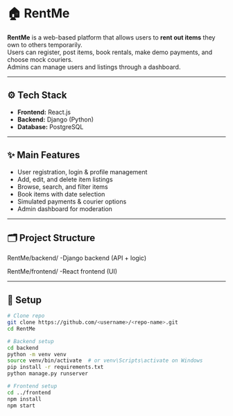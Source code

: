 # 🏠 RentMe

**RentMe** is a web-based platform that allows users to **rent out items** they own to others temporarily.  
Users can register, post items, book rentals, make demo payments, and choose mock couriers.  
Admins can manage users and listings through a dashboard.

---

## ⚙️ Tech Stack
- **Frontend:** React.js  
- **Backend:** Django (Python)  
- **Database:** PostgreSQL  

---

## ✨ Main Features
- User registration, login & profile management  
- Add, edit, and delete item listings  
- Browse, search, and filter items  
- Book items with date selection  
- Simulated payments & courier options  
- Admin dashboard for moderation  

---

## 🗂 Project Structure
RentMe/backend/
-Django backend (API + logic)

RentMe/frontend/
-React frontend (UI)

---

## 🚀 Setup
```bash
# Clone repo
git clone https://github.com/<username>/<repo-name>.git
cd RentMe

# Backend setup
cd backend
python -m venv venv
source venv/bin/activate  # or venv\Scripts\activate on Windows
pip install -r requirements.txt
python manage.py runserver

# Frontend setup
cd ../frontend
npm install
npm start

